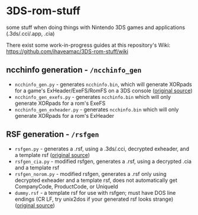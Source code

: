 # 3DS-rom-stuff

some stuff when doing things with Nintendo 3DS games and applications (.3ds/.cci/.app, .cia)

There exist some work-in-progress guides at this repository's Wiki: https://github.com/ihaveamac/3DS-rom-stuff/wiki

## ncchinfo generation - `/ncchinfo_gen`
* `ncchinfo_gen.py` - generates `ncchinfo.bin`, which will generate XORpads for a game's ExHeader/ExeFS/RomFS on a 3DS console ([original source](https://github.com/d0k3/Decrypt9WIP/blob/2935c881f436cc940f44a9455c2ae63aff1744d8/scripts/ncchinfo_gen.py))
* `ncchinfo_gen_exefs.py` - generates `ncchinfo.bin` which will only generate XORpads for a rom's ExeFS
* `ncchinfo_gen_exheader.py` - generates `ncchinfo.bin` which will only generate XORpads for a rom's ExHeader

## RSF generation - `/rsfgen`
* `rsfgen.py` - generates a .rsf, using a .3ds/.cci, decrypted exheader, and a template rsf ([original source](https://gbatemp.net/threads/release-exinjector-inject-original-exheaders-into-repacked-roms.373839/page-16#post-5298180))
* `rsfgen_cia.py` - modified rsfgen, generates a .rsf, using a decrypted .cia and a template rsf
* `rsfgen_norom.py` - modified rsfgen, generates a .rsf only using decrypted exheader and a template rsf, does not automatically get CompanyCode, ProductCode, or UniqueId
* `dummy.rsf` - a template rsf for use with rsfgen; must have DOS line endings (CR LF, try unix2dos if your generated rsf looks strange) ([original source](https://gist.github.com/mid-kid/d9c4ce50407c71ec9ef3))